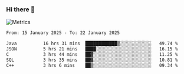 ### Hi there 👋

![Metrics](https://github.com/radoapx/radoapx/blob/main/github-metrics.svg)

<!--START_SECTION:waka-->

```txt
From: 15 January 2025 - To: 22 January 2025

Java          16 hrs 31 mins  ████████████▒░░░░░░░░░░░░   49.74 %
JSON          5 hrs 21 mins   ████░░░░░░░░░░░░░░░░░░░░░   16.15 %
C             3 hrs 44 mins   ██▓░░░░░░░░░░░░░░░░░░░░░░   11.25 %
SQL           3 hrs 35 mins   ██▓░░░░░░░░░░░░░░░░░░░░░░   10.81 %
C++           3 hrs 6 mins    ██▒░░░░░░░░░░░░░░░░░░░░░░   09.34 %
```

<!--END_SECTION:waka-->

<!--
**radoapx/radoapx** is a ✨ _special_ ✨ repository because its `README.md` (this file) appears on your GitHub profile.

Here are some ideas to get you started:

- 🔭 I’m currently working on ...
- 🌱 I’m currently learning ...
- 👯 I’m looking to collaborate on ...
- 🤔 I’m looking for help with ...
- 💬 Ask me about ...
- 📫 How to reach me: ...
- 😄 Pronouns: ...
- ⚡ Fun fact: ...
-->
